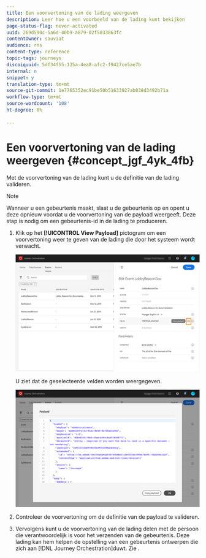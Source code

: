 ```yaml
---
title: Een voorvertoning van de lading weergeven
description: Leer hoe u een voorbeeld van de lading kunt bekijken
page-status-flag: never-activated
uuid: 269d590c-5a6d-40b9-a879-02f5033863fc
contentOwner: sauviat
audience: rns
content-type: reference
topic-tags: journeys
discoiquuid: 5df34f55-135a-4ea8-afc2-f9427ce5ae7b
internal: n
snippet: y
translation-type: tm+mt
source-git-commit: 1e7765352ec91be50b51633927ab038d3492b71a
workflow-type: tm+mt
source-wordcount: '108'
ht-degree: 0%

---
```




# Een voorvertoning van de lading weergeven {#concept_jgf_4yk_4fb}

Met de voorvertoning van de lading kunt u de definitie van de lading valideren.

>[!NOTE]
>
>Wanneer u een gebeurtenis maakt, slaat u de gebeurtenis op en opent u deze opnieuw voordat u de voorvertoning van de payload weergeeft. Deze stap is nodig om een gebeurtenis-id in de lading te produceren.

1. Klik op het **[!UICONTROL View Payload]** pictogram om een voorvertoning weer te geven van de lading die door het systeem wordt verwacht.

   ![](../assets/journey13.png)

   U ziet dat de geselecteerde velden worden weergegeven.

   ![](../assets/journey14.png)

1. Controleer de voorvertoning om de definitie van de payload te valideren.

1. Vervolgens kunt u de voorvertoning van de lading delen met de persoon die verantwoordelijk is voor het verzenden van de gebeurtenis. Deze lading kan hem helpen de opstelling van een gebeurtenis ontwerpen die zich aan [!DNL Journey Orchestration]duwt. Zie [](../event/additional-steps-to-send-events-to-journey-orchestration.md).
